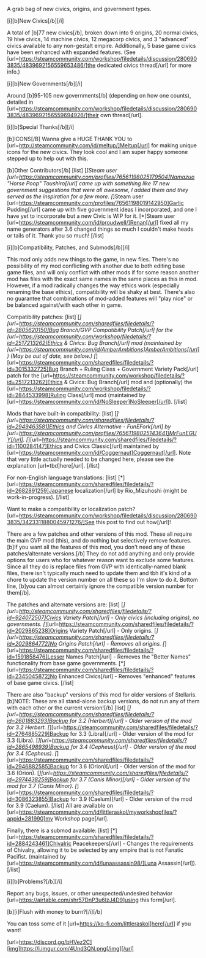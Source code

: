 A grab bag of new civics, origins, and government types.

[i][b]New Civics[/b][/i]

A total of [b]77 new civics[/b], broken down into 9 origins, 20 normal civics, 19 hive civics, 14 machine civics, 12 megacorp civics, and 3 "advanced" civics available to any non-gestalt empire. Additionally, 5 base game civics have been enhanced with expanded features. (See [url=https://steamcommunity.com/workshop/filedetails/discussion/2806903835/4839692156559653486/]the dedicated civics thread[/url] for more info.)

[i][b]New Governments[/b][/i]

Around [b]95-105 new governments[/b] (depending on how one counts), detailed in [url=https://steamcommunity.com/workshop/filedetails/discussion/2806903835/4839692156559694926/]their own thread[/url].

[i][b]Special Thanks[/b][/i]

[b]ICONS[/B]
Wanna give a HUGE THANK YOU to [url=http://steamcommunity.com/id/meltup/]Meltup[/url] for making unique icons for the new civics. They look cool and I am super happy someone stepped up to help out with this.

[b]Other Contributors[/b]
[list]
[*]Steam user [url=https://steamcommunity.com/profiles/76561198025179504]Namazuo "Horse Poop" Toushiro[/url] came up with something like 17 new government suggestions that were all awesome, I added them and they served as the inspiration for a few more.
[*]Steam user [url=https://steamcommunity.com/profiles/76561198019142950]Garlic Pudding[/url] came up with five government ideas I incorporated, and one I have yet to incorporate but a new Civic is WIP for it.
[*]Steam user [url=https://steamcommunity.com/id/proudwell/]Renan[/url] fixed all my name generators after 3.6 changed things so much I couldn't make heads or tails of it. Thank you so much!
[/list]

[i][b]Compatibility, Patches, and Submods[/b][/i]

This mod only adds new things to the game, in new files. There's no possibility of my mod conflicting with another due to both editing base game files, and will only conflict with other mods if for some reason another mod has files with the exact same names in the same places as this in mod. However, if a mod radically changes the way ethics work (especially renaming the base ethics), compatibility will be shaky at best. There's also no guarantee that combinations of mod-added features will "play nice" or be balanced against/with each other in game.

Compatibility patches:
[list]
[*][url=https://steamcommunity.com/sharedfiles/filedetails/?id=2805620150]Bug Branch/GVP Compatibility Patch[/url] for the [url=https://steamcommunity.com/workshop/filedetails/?id=2517213262]Ethics & Civics: Bug Branch[/url] mod (maintained by [url=https://steamcommunity.com/id/AmberAmbitions]AmberAmbitions[/url]) (May be out of date, see below.)
[*][url=https://steamcommunity.com/sharedfiles/filedetails/?id=3015332725]Bug Branch + Ruling Class + Government Variety Pack[/url] patch for the [url=https://steamcommunity.com/workshop/filedetails/?id=2517213262]Ethics & Civics: Bug Branch[/url] mod and (optionally) the [url=https://steamcommunity.com/workshop/filedetails/?id=2844533998]Ruling Class[/url] mod (maintained by [url=https://steamcommunity.com/id/NoSleeper]NoSleeper[/url]).
[/list]

Mods that have built-in compatibility:
[list]
[*][url=https://steamcommunity.com/sharedfiles/filedetails/?id=2949463581]Ethics and Civics Alternative - FunEFork[/url] by [url=https://steamcommunity.com/profiles/76561198025143641]MrFunEGUY[/url].
[*][url=https://steamcommunity.com/sharedfiles/filedetails/?id=1100284147]Ethics and Civics Classic[/url] maintained by [url=https://steamcommunity.com/id/Coggernaut]Coggernaut[/url]. Note that very little actually needed to be changed here, please see the explanation [url=tbd]here[/url].
[/list]

For non-English language translations:
[list]
[*][url=https://steamcommunity.com/sharedfiles/filedetails/?id=2682891259]Japanese localization[/url] by Rio_Mizuhoshi (might be work-in-progress).
[/list]

Want to make a compatibility or localization patch? [url=https://steamcommunity.com/workshop/filedetails/discussion/2806903835/3423311880045971276/]See this post to find out how[/url]!

There are a few patches and other versions of this mod. These all require the main GVP mod (this), and do nothing but selectively remove features. [b]If you want all the features of this mod, you don't need any of these patches/alternate versions.[/b] They do not add anything and only provide options for users who for whatever reason want to exclude some features. Since all they do is replace files from GVP with identically-named blank files, there isn't typically much need to update them and tbh it's kind of a chore to update the version number on all these so I'm slow to do it. Bottom line, [b]you can almost certainly ignore the compatible version number for them[/b].

The patches and alternate versions are:
[list]
[*][url=http://steamcommunity.com/sharedfiles/filedetails/?id=924072507]Civics Variety Patch[/url] - Only civics (including origins), no governments.
[*][url=https://steamcommunity.com/sharedfiles/filedetails/?id=2029865238]Origins Variety Patch[/url] - Only origins.
[*][url=https://steamcommunity.com/sharedfiles/filedetails/?id=2029864772]No Origins Patch[/url] - Removes all origins.
[*][url=https://steamcommunity.com/sharedfiles/filedetails/?id=1591858476]Lesser Names Patch[/url] - Removes the "Better Names" functionality from base game governments.
[*][url=https://steamcommunity.com/sharedfiles/filedetails/?id=2345045872]No Enhanced Civics[/url] - Removes "enhanced" features of base game civics.
[/list]

There are also "backup" versions of this mod for older versions of Stellaris. [b]NOTE: These are all stand-alone backup versions, do not run any of them with each other or the current version![/b]
[list]
[*][url=https://steamcommunity.com/sharedfiles/filedetails/?id=2601883293]Backup for 3.2 (Herbert)[/url] - Older version of the mod for 3.2 Herbert.
[*][url=https://steamcommunity.com/sharedfiles/filedetails/?id=2764885229]Backup for 3.3 (Libra)[/url] - Older version of the mod for 3.3 (Libra).
[*][url=https://steamcommunity.com/sharedfiles/filedetails/?id=2865498939]Backup for 3.4 (Cepheus)[/url] - Older version of the mod for 3.4 (Cepheus).
[*][url=https://steamcommunity.com/sharedfiles/filedetails/?id=2946882585]Backup for 3.6 (Orion)[/url] - Older version of the mod for 3.6 (Orion). 
[*][url=https://steamcommunity.com/sharedfiles/filedetails/?id=2974438259]Backup for 3.7 (Canis Minor)[/url] - Older version of the mod for 3.7 (Canis Minor).
[*][url=https://steamcommunity.com/sharedfiles/filedetails/?id=3086323855]Backup for 3.9 (Caelum)[/url] - Older version of the mod for 3.9 (Caelum).
[/list]
All are available on [url=https://steamcommunity.com/id/littleraskol/myworkshopfiles/?appid=281990]my Workshop page[/url].

Finally, there is a submod available:
[list]
[*][url=https://steamcommunity.com/sharedfiles/filedetails/?id=2884243461]Chivalric Peacekeepers[/url] - Changes the requirements of Chivalry, allowing it to be selected by any empire that is not Fanatic Pacifist. (maintained by [url=https://steamcommunity.com/id/lunaassassin98/]Luna Assassin[/url]).
[/list]

[i][b]Problems?[/b][/i]

Report any bugs, issues, or other unexpected/undesired behavior [url=https://airtable.com/shr57DnP3u6lzJ4D9]using this form[/url].

[b][i]Flush with money to burn?[/i][/b]

You can toss some of it [url=https://ko-fi.com/littleraskol]here[/url] if you want!

[url=https://discord.gg/bHVez2C][img]https://i.imgur.com/4Und3QN.png[/img][/url]